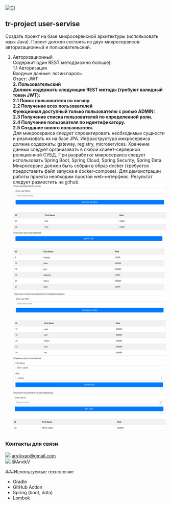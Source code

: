 [![CI](https://github.com/ArvikVan/user-service/actions/workflows/Createmain.yml/badge.svg?branch=master)](https://github.com/ArvikVan/user-service/actions/workflows/Createmain.yml)
## tr-project user-servise
Создать проект на базе микросервисной архитектуры (использовать язык
Java).
Проект должен состоять из двух микросервисов: авторизационный и
пользовательский.<br>
1. Авторизационный<br>
   Содержит один REST метод(можно больше):<br>
   1.1 Авторизация<br>
   Входные данные: логин:пароль<br>
   Ответ: JWT<br>
**2. Пользовательский<br>
   Должен содержать следующие REST методы (требуют валидный токен
   JWT):<br>
   2.1 Поиск пользователя по логину.<br>
   2.2 Получение всех пользователей<br>
   Функционал доступный только пользователю с ролью ADMIN:<br>
   2.3 Получение списка пользователей по определенной роли.<br>
   2.4 Получение пользователя по идентификатору.<br>
   2.5 Создание нового пользователя.**
   <br>Для микросервиса следует спроектировать необходимые сущности и
   реализовать их на базе JPA. Инфраструктура микросервиса должна
   содержать: gateway, registry, microservices. Хранение данных следует
   организовать в любой клиент-серверной реляционной СУБД. При разработке
   микросервиса следует использовать Spring Boot, Spring Cloud, Spring Security,
   Spring Data. Микросервис должен быть собран в образ docker (требуется
   предоставить файл запуска в docker-compose). Для демонстрации работы
   проекта необходим простой web-интерфейс. Результат следует разместить на
   github.<br>
![](img/1.png)<br>
![](img/2.png)<br>
![](img/3.png)<br>
![](img/4.png)<br>
![](img/5.png)<br>


### Контакты для связи<br>
<img src="https://img.icons8.com/clouds/100/000000/gmail-new.png" width="10"/> arvikvan@gmail.com<br>
<img src="https://img.icons8.com/color/100/000000/telegram-app--v2.png" width="10"/> @ArvikV

###Используемые технологии:
- Gradle
- GitHub Action
- Spring (boot, data)
- Lombok


